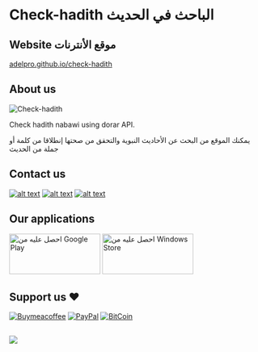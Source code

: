 # Check-hadith الباحث في الحديث

## Website موقع الأنترنات

<a href="https://adelpro.github.io/check-hadith/index.html" target="_blank">adelpro.github.io/check-hadith</a>

## About us

![Check-hadith](https://adelpro.github.io/check-hadith/images/256x256.png)

Check hadith nabawi using dorar API.

يمكنك الموقع من البحث عن الأحاديث النبوية والتحقق من صحتها إنطلاقا من كلمة أو جملة من الحديث

## Contact us

[![alt text][1.1]][1]
[![alt text][2.1]][2]
[![alt text][3.1]][3]

## Our applications

<a href="https://play.google.com/store/apps/details?id=app.web.checkhadith.twa&amp;pcampaignid=pcampaignidMKT-Other-global-all-co-prtnr-py-PartBadge-Mar2515-1"><img alt="احصل عليه من Google Play" src="https://play.google.com/intl/en_us/badges/static/images/badges/ar_badge_web_generic.png" style="width: 180px; height: 80px;"></a>
<a target="_blank" rel="noopener" title="Microsoft Store" href="https://www.microsoft.com/store/apps/9NN5H6LV53DS?cid=storebadge&amp;ocid=badge"><img class="img-responsive" src="https://developer.microsoft.com/store/badges/images/Arabic_get_it_from_MS.png" alt="احصل عليه من Windows Store" style="width: 180px; height: 80px;"></a>

## Support us ❤️

[![Buymeacoffee](https://badgen.net/badge/icon/buymeacoffee?icon=buymeacoffee&label)](https://www.buymeacoffee.com/Adel.benyahia/)
[![PayPal](https://badgen.net/badge/icon/PayPal?icon=https://simpleicons.now.sh/paypal/fff&label)](https://www.paypal.com/paypalme/adelbenyahia)
[![BitCoin](https://badgen.net/badge/icon/bitcoin?icon=bitcoin&label)](bitcoin:1PstR1HYTG8FbVRR7YZhQftYumVAURXuq7?label=Quranipfs&message=Payment%20to%20Quranipfs)

##

![](https://komarev.com/ghpvc/?username=adelpro&style=flat-squar&color=brightgreen)

[1.1]: http://i.imgur.com/tXSoThF.png "twitter icon with padding"
[2.1]: http://i.imgur.com/P3YfQoD.png "facebook icon with padding"
[3.1]: http://i.imgur.com/0o48UoR.png "github icon with padding"
[1]: https://www.twitter.com/quranipfs
[2]: https://www.facebook.com/wathakker.wakf
[3]: https://github.com/adelpro/check-hadith
